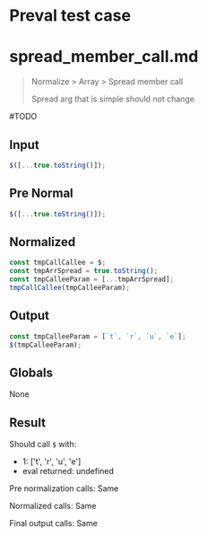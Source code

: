 # Preval test case

# spread_member_call.md

> Normalize > Array > Spread member call
>
> Spread arg that is simple should not change

#TODO

## Input

`````js filename=intro
$([...true.toString()]);
`````

## Pre Normal

`````js filename=intro
$([...true.toString()]);
`````

## Normalized

`````js filename=intro
const tmpCallCallee = $;
const tmpArrSpread = true.toString();
const tmpCalleeParam = [...tmpArrSpread];
tmpCallCallee(tmpCalleeParam);
`````

## Output

`````js filename=intro
const tmpCalleeParam = [`t`, `r`, `u`, `e`];
$(tmpCalleeParam);
`````

## Globals

None

## Result

Should call `$` with:
 - 1: ['t', 'r', 'u', 'e']
 - eval returned: undefined

Pre normalization calls: Same

Normalized calls: Same

Final output calls: Same
